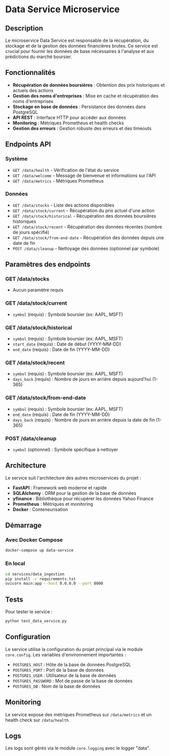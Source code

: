 # Data Service Microservice

## Description

Le microservice Data Service est responsable de la récupération, du stockage et de la gestion des données financières brutes. Ce service est crucial pour fournir les données de base nécessaires à l'analyse et aux prédictions du marché boursier.

## Fonctionnalités

- **Récupération de données boursières** : Obtention des prix historiques et actuels des actions
- **Gestion des noms d'entreprises** : Mise en cache et récupération des noms d'entreprises
- **Stockage en base de données** : Persistance des données dans PostgreSQL
- **API REST** : Interface HTTP pour accéder aux données
- **Monitoring** : Métriques Prometheus et health checks
- **Gestion des erreurs** : Gestion robuste des erreurs et des timeouts

## Endpoints API

### Système
- `GET /data/health` - Vérification de l'état du service
- `GET /data/welcome` - Message de bienvenue et informations sur l'API
- `GET /data/metrics` - Métriques Prometheus

### Données
- `GET /data/stocks` - Liste des actions disponibles
- `GET /data/stock/current` - Récupération du prix actuel d'une action
- `GET /data/stock/historical` - Récupération des données boursières historiques
- `GET /data/stock/recent` - Récupération des données récentes (nombre de jours spécifié)
- `GET /data/stock/from-end-date` - Récupération des données depuis une date de fin
- `POST /data/cleanup` - Nettoyage des données (optionnel par symbole)

## Paramètres des endpoints

### GET /data/stocks
- Aucun paramètre requis

### GET /data/stock/current
- `symbol` (requis) : Symbole boursier (ex: AAPL, MSFT)

### GET /data/stock/historical
- `symbol` (requis) : Symbole boursier (ex: AAPL, MSFT)
- `start_date` (requis) : Date de début (YYYY-MM-DD)
- `end_date` (requis) : Date de fin (YYYY-MM-DD)

### GET /data/stock/recent
- `symbol` (requis) : Symbole boursier (ex: AAPL, MSFT)
- `days_back` (requis) : Nombre de jours en arrière depuis aujourd'hui (1-365)

### GET /data/stock/from-end-date
- `symbol` (requis) : Symbole boursier (ex: AAPL, MSFT)
- `end_date` (requis) : Date de fin (YYYY-MM-DD)
- `days_back` (requis) : Nombre de jours en arrière depuis la date de fin (1-365)

### POST /data/cleanup
- `symbol` (optionnel) : Symbole spécifique à nettoyer

## Architecture

Le service suit l'architecture des autres microservices du projet :

- **FastAPI** : Framework web moderne et rapide
- **SQLAlchemy** : ORM pour la gestion de la base de données
- **yfinance** : Bibliothèque pour récupérer les données Yahoo Finance
- **Prometheus** : Métriques et monitoring
- **Docker** : Conteneurisation

## Démarrage

### Avec Docker Compose
```bash
docker-compose up data-service
```

### En local
```bash
cd services/data_ingestion
pip install -r requirements.txt
uvicorn main:app --host 0.0.0.0 --port 8000
```

## Tests

Pour tester le service :
```bash
python test_data_service.py
```

## Configuration

Le service utilise la configuration du projet principal via le module `core.config`. Les variables d'environnement importantes :

- `POSTGRES_HOST` : Hôte de la base de données PostgreSQL
- `POSTGRES_PORT` : Port de la base de données
- `POSTGRES_USER` : Utilisateur de la base de données
- `POSTGRES_PASSWORD` : Mot de passe de la base de données
- `POSTGRES_DB` : Nom de la base de données

## Monitoring

Le service expose des métriques Prometheus sur `/data/metrics` et un health check sur `/data/health`.

## Logs

Les logs sont gérés via le module `core.logging` avec le logger "data". 
